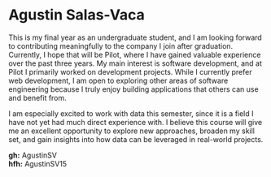 # Agustin Salas-Vaca

This is my final year as an undergraduate student, and I am looking forward to contributing meaningfully to the company I join after graduation. Currently, I hope that will be Pilot, where I have gained valuable experience over the past three years. My main interest is software development, and at Pilot I primarily worked on development projects. While I currently prefer web development, I am open to exploring other areas of software engineering because I truly enjoy building applications that others can use and benefit from.

I am especially excited to work with data this semester, since it is a field I have not yet had much direct experience with. I believe this course will give me an excellent opportunity to explore new approaches, broaden my skill set, and gain insights into how data can be leveraged in real-world projects.

**gh:** AgustinSV  
**hfh:** AgustinSV15